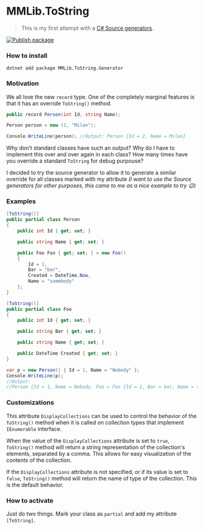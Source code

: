 # MMLib.ToString

> This is my first attempt with a [C# Source generators](https://devblogs.microsoft.com/dotnet/introducing-c-source-generators/).

[![Publish package](https://github.com/Burgyn/MMLib.ToString/actions/workflows/deploy.yml/badge.svg)](https://github.com/Burgyn/MMLib.ToString/actions/workflows/deploy.yml)

### How to install

`dotnet add package MMLib.ToString.Generator`

### Motivation 

We all love the new `record` type. One of the completely marginal features is that it has an override `ToString()` method.

```csharp
public record Person(int Id, string Name);

Person person = new (2, "Milan");

Console.WriteLine(person); //Output: Person {Id = 2, Name = Milan}
```

Why don't standard classes have such an output? Why do I have to implement this over and over again in each class? How many times have you override a standard `ToString` for debug purpouse?

I decided to try the source generator to allow it to generate a similar override for all classes marked with my attribute *(I want to use the Source generators for other purposes, this came to me as a nice example to try 😉)*


### Examples

```csharp
[ToString()]
public partial class Person
{
    public int Id { get; set; }

    public string Name { get; set; }

    public Foo Foo { get; set; } = new Foo()
    {
        Id = 1,
        Bar = "bar",
        Created = DateTime.Now,
        Name = "somebody"
    };
}

[ToString()]
public partial class Foo
{
    public int Id { get; set; }

    public string Bar { get; set; }

    public string Name { get; set; }

    public DateTime Created { get; set; }
}

var p = new Person() { Id = 1, Name = "Nobody" };
Console.WriteLine(p); 
//Output:
//Person {Id = 1, Name = Nobody, Foo = Foo {Id = 1, Bar = bar, Name = somebody, Created = 24. 4. 2021 20:39:04}}
```

### Customizations
This attribute `DisplayCollections` can be used to control the behavior of the `ToString()` method when it is called on collection types that implement `IEnumerable` interface.

When the value of the `DisplayCollections` attribute is set to `true`, `ToString()` method will return a string representation of the collection's elements, separated by a comma. This allows for easy visualization of the contents of the collection.

If the `DisplayCollections` attribute is not specified, or if its value is set to `false`, `ToString()` method will return the name of type of the collection. This is the default behavior.

### How to activate

Just do two things. Mark your class as `partial` and add my attribute `[ToString]`.